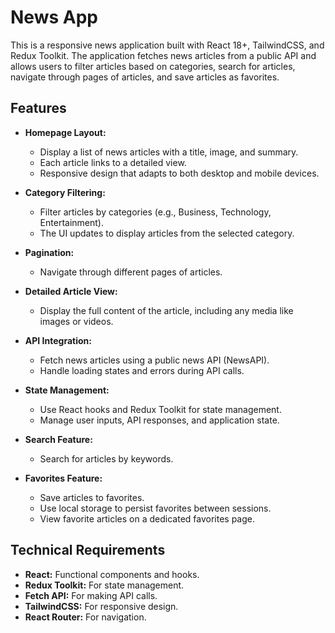 # News App

This is a responsive news application built with React 18+, TailwindCSS, and Redux Toolkit. The application fetches news articles from a public API and allows users to filter articles based on categories, search for articles, navigate through pages of articles, and save articles as favorites.

## Features

- **Homepage Layout:**
  - Display a list of news articles with a title, image, and summary.
  - Each article links to a detailed view.
  - Responsive design that adapts to both desktop and mobile devices.

- **Category Filtering:**
  - Filter articles by categories (e.g., Business, Technology, Entertainment).
  - The UI updates to display articles from the selected category.

- **Pagination:**
  - Navigate through different pages of articles.

- **Detailed Article View:**
  - Display the full content of the article, including any media like images or videos.

- **API Integration:**
  - Fetch news articles using a public news API (NewsAPI).
  - Handle loading states and errors during API calls.

- **State Management:**
  - Use React hooks and Redux Toolkit for state management.
  - Manage user inputs, API responses, and application state.

- **Search Feature:**
  - Search for articles by keywords.

- **Favorites Feature:**
  - Save articles to favorites.
  - Use local storage to persist favorites between sessions.
  - View favorite articles on a dedicated favorites page.

## Technical Requirements

- **React:** Functional components and hooks.
- **Redux Toolkit:** For state management.
- **Fetch API:** For making API calls.
- **TailwindCSS:** For responsive design.
- **React Router:** For navigation.


